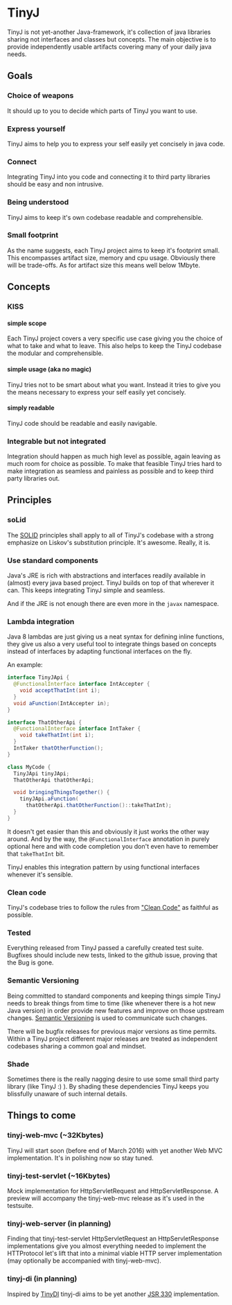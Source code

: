 
# TinyJ

TinyJ is not yet-another Java-framework, it's collection of java libraries
sharing not interfaces and classes but concepts. The main objective is to
provide independently usable artifacts covering many of your daily java needs.


## Goals

### Choice of weapons

It should up to you to decide which parts of TinyJ you want to use.


### Express yourself

TinyJ aims to help you to express your self easily yet concisely in java code.


### Connect

Integrating TinyJ into you code and connecting it to third party libraries
should be easy and non intrusive.


### Being understood

TinyJ aims to keep it's own codebase readable and comprehensible.


### Small footprint

As the name suggests, each TinyJ project aims to keep it's footprint small.
This encompasses artifact size, memory and cpu usage. Obviously there will be
trade-offs. As for artifact size this means well below 1Mbyte.



## Concepts

### KISS

#### simple scope
Each TinyJ project covers a very specific use case giving you the choice of
what to take and what to leave. This also helps to keep the TinyJ codebase the
modular and comprehensible.

#### simple usage (aka no magic)
TinyJ tries not to be smart about what you want. Instead it tries to give you
the means necessary to express your self easily yet concisely.

#### simply readable
TinyJ code should be readable and easily navigable.


### Integrable but not integrated

Integration should happen as much high level as possible, again leaving as
much room for choice as possible. To make that feasible TinyJ tries hard to
make integration as seamless and painless as possible and to keep third party
libraries out.



## Principles

### soLid

The [SOLID](https://en.wikipedia.org/wiki/SOLID_(object-oriented_design))
principles shall apply to all of TinyJ's codebase with a strong emphasize on
Liskov's substitution principle. It's awesome. Really, it is.


### Use standard components

Java's JRE is rich with abstractions and interfaces readily available in
(almost) every java based project. TinyJ builds on top of that wherever it
can. This keeps integrating TinyJ simple and seamless.

And if the JRE is not enough there are even more in the  `javax` namespace.


### Lambda integration

Java 8 lambdas are just giving us a neat syntax for defining inline functions,
they give us also a very useful tool to integrate things based on concepts
instead of interfaces by adapting functional interfaces on the fly.

An example:
```java
interface TinyJApi {
  @FunctionalInterface interface IntAccepter {
    void acceptThatInt(int i);
  }
  void aFunction(IntAccepter in);
}

interface ThatOtherApi {
  @FunctionalInterface interface IntTaker {
    void takeThatInt(int i);
  }
  IntTaker thatOtherFunction();
}

class MyCode {
  TinyJApi tinyJApi;
  ThatOtherApi thatOtherApi;

  void bringingThingsTogether() {
    tinyJApi.aFunction(
      thatOtherApi.thatOtherFunction()::takeThatInt);
  }
}
```

It doesn't get easier than this and obviously it just works the other way
around. And by the way, the `@FunctionalInterface` annotation in purely
optional here and with code completion you don't even have to remember that
```takeThatInt``` bit.

TinyJ enables this integration pattern by using
functional interfaces whenever it's sensible.


### Clean code

TinyJ's codebase tries to follow the rules from
["Clean Code"](https://books.google.com/books/about/Clean_Code.html?id=dwSfGQAACAAJ "Clean Code @ books.google.com")
as faithful as possible.


### Tested

Everything released from TinyJ passed a carefully created test suite.
Bugfixes should include new tests, linked to the github issue, proving that
the Bug is gone.


### Semantic Versioning

Being committed to standard components and keeping things simple TinyJ needs
to break things from time to time (like whenever there is a hot new Java
version) in order provide new features and improve on those upstream changes.
[Semantic Versioning](http://semver.org) is used to communicate such changes.

There will be bugfix releases for previous major versions as time permits.
Within a TinyJ project different major releases are treated as independent
codebases sharing a common goal and mindset.


### Shade

Sometimes there is the really nagging desire to use some small third party
library (like TinyJ :) ). By shading these dependencies TinyJ keeps you
blissfully unaware of such internal details.



## Things to come

### tinyj-web-mvc (~32Kbytes)

TinyJ will start soon (before end of March 2016) with yet another Web MVC
implementation. It's in polishing now so stay tuned.


### tinyj-test-servlet (~16Kbytes)

Mock implementation for HttpServletRequest and HttpServletResponse. A preview
will accompany the tinyj-web-mvc release as it's used in the testsuite.


### tinyj-web-server (in planning)

Finding that tinyj-test-servlet HttpServletRequest an HttpServletResponse
implementations give you almost everything needed to implement the HTTProtocol
let's lift that into a minimal viable HTTP server implementation (may
optionally be accompanied with tinyj-web-mvc).


### tinyj-di (in planning)

Inspired by [TinyDI](https://github.com/jonaash/tinydi) tinyj-di aims to be
yet another [JSR 330](https://jcp.org/en/jsr/detail?id=330) implementation.
